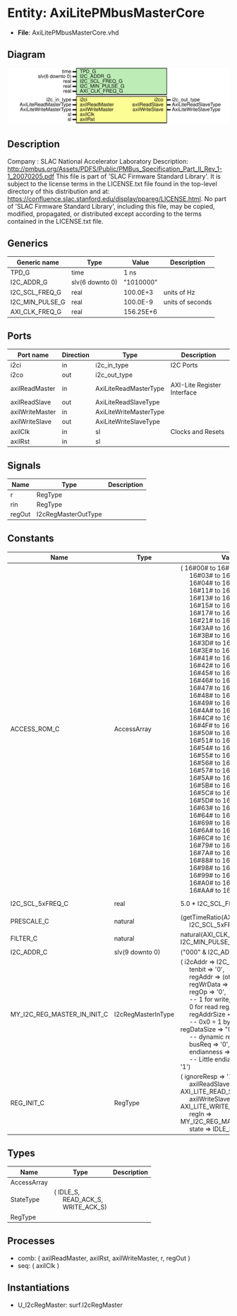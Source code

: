 # Entity: AxiLitePMbusMasterCore

- **File**: AxiLitePMbusMasterCore.vhd
## Diagram

![Diagram](AxiLitePMbusMasterCore.svg "Diagram")
## Description

Company    : SLAC National Accelerator Laboratory
Description: http://pmbus.org/Assets/PDFS/Public/PMBus_Specification_Part_II_Rev_1-1_20070205.pdf
This file is part of 'SLAC Firmware Standard Library'.
It is subject to the license terms in the LICENSE.txt file found in the
top-level directory of this distribution and at:
   https://confluence.slac.stanford.edu/display/ppareg/LICENSE.html.
No part of 'SLAC Firmware Standard Library', including this file,
may be copied, modified, propagated, or distributed except according to
the terms contained in the LICENSE.txt file.
## Generics

| Generic name    | Type            | Value     | Description      |
| --------------- | --------------- | --------- | ---------------- |
| TPD_G           | time            | 1 ns      |                  |
| I2C_ADDR_G      | slv(6 downto 0) | "1010000" |                  |
| I2C_SCL_FREQ_G  | real            | 100.0E+3  | units of Hz      |
| I2C_MIN_PULSE_G | real            | 100.0E-9  | units of seconds |
| AXI_CLK_FREQ_G  | real            | 156.25E+6 |                  |
## Ports

| Port name       | Direction | Type                   | Description                 |
| --------------- | --------- | ---------------------- | --------------------------- |
| i2ci            | in        | i2c_in_type            | I2C Ports                   |
| i2co            | out       | i2c_out_type           |                             |
| axilReadMaster  | in        | AxiLiteReadMasterType  | AXI-Lite Register Interface |
| axilReadSlave   | out       | AxiLiteReadSlaveType   |                             |
| axilWriteMaster | in        | AxiLiteWriteMasterType |                             |
| axilWriteSlave  | out       | AxiLiteWriteSlaveType  |                             |
| axilClk         | in        | sl                     | Clocks and Resets           |
| axilRst         | in        | sl                     |                             |
## Signals

| Name   | Type                | Description |
| ------ | ------------------- | ----------- |
| r      | RegType             |             |
| rin    | RegType             |             |
| regOut | I2cRegMasterOutType |             |
## Constants

| Name                        | Type               | Value                                                                                                                                                                                                                                                                                                                                                                                                                                                                                                                                                                                                                                                                                                                                                                                                                                                                                                                                                                                                                                                                                                                                                                                                                                                                                                                                                                                                                                                                                                                                                                                                                                                                                                                                                                                                                                                                                                                                                                                                                                                                                                                                                                                                                                                                                                                                                                                                                                                                                                                                                                                                                                                                                                                                                                                                                                                                                                                                                                                                                                                                                                                      | Description                                                                                               |
| --------------------------- | ------------------ | -------------------------------------------------------------------------------------------------------------------------------------------------------------------------------------------------------------------------------------------------------------------------------------------------------------------------------------------------------------------------------------------------------------------------------------------------------------------------------------------------------------------------------------------------------------------------------------------------------------------------------------------------------------------------------------------------------------------------------------------------------------------------------------------------------------------------------------------------------------------------------------------------------------------------------------------------------------------------------------------------------------------------------------------------------------------------------------------------------------------------------------------------------------------------------------------------------------------------------------------------------------------------------------------------------------------------------------------------------------------------------------------------------------------------------------------------------------------------------------------------------------------------------------------------------------------------------------------------------------------------------------------------------------------------------------------------------------------------------------------------------------------------------------------------------------------------------------------------------------------------------------------------------------------------------------------------------------------------------------------------------------------------------------------------------------------------------------------------------------------------------------------------------------------------------------------------------------------------------------------------------------------------------------------------------------------------------------------------------------------------------------------------------------------------------------------------------------------------------------------------------------------------------------------------------------------------------------------------------------------------------------------------------------------------------------------------------------------------------------------------------------------------------------------------------------------------------------------------------------------------------------------------------------------------------------------------------------------------------------------------------------------------------------------------------------------------------------------------------------------------- | --------------------------------------------------------------------------------------------------------- |
| ACCESS_ROM_C                | AccessArray        |  (       16#00# to 16#02# => "000",<br><span style="padding-left:20px">       16#03# to 16#03# => "100",<br><span style="padding-left:20px">       16#04# to 16#10# => "000",<br><span style="padding-left:20px">       16#11# to 16#12# => "100",<br><span style="padding-left:20px">       16#13# to 16#14# => "000",<br><span style="padding-left:20px">       16#15# to 16#16# => "100",<br><span style="padding-left:20px">       16#17# to 16#20# => "000",<br><span style="padding-left:20px">       16#21# to 16#39# => "001",<br><span style="padding-left:20px">       16#3A# to 16#3A# => "000",<br><span style="padding-left:20px">       16#3B# to 16#3C# => "001",<br><span style="padding-left:20px">       16#3D# to 16#3D# => "000",<br><span style="padding-left:20px">       16#3E# to 16#40# => "001",<br><span style="padding-left:20px">       16#41# to 16#41# => "000",<br><span style="padding-left:20px">       16#42# to 16#44# => "001",<br><span style="padding-left:20px">       16#45# to 16#45# => "000",<br><span style="padding-left:20px">       16#46# to 16#46# => "001",<br><span style="padding-left:20px">       16#47# to 16#47# => "000",<br><span style="padding-left:20px">       16#48# to 16#48# => "001",<br><span style="padding-left:20px">       16#49# to 16#49# => "000",<br><span style="padding-left:20px">       16#4A# to 16#4B# => "001",<br><span style="padding-left:20px">       16#4C# to 16#4E# => "000",<br><span style="padding-left:20px">       16#4F# to 16#4F# => "001",<br><span style="padding-left:20px">       16#50# to 16#50# => "000",<br><span style="padding-left:20px">       16#51# to 16#53# => "001",<br><span style="padding-left:20px">       16#54# to 16#54# => "000",<br><span style="padding-left:20px">       16#55# to 16#55# => "001",<br><span style="padding-left:20px">       16#56# to 16#56# => "000",<br><span style="padding-left:20px">       16#57# to 16#59# => "001",<br><span style="padding-left:20px">       16#5A# to 16#5A# => "000",<br><span style="padding-left:20px">       16#5B# to 16#5B# => "001",<br><span style="padding-left:20px">       16#5C# to 16#5C# => "000",<br><span style="padding-left:20px">       16#5D# to 16#62# => "001",<br><span style="padding-left:20px">       16#63# to 16#63# => "000",<br><span style="padding-left:20px">       16#64# to 16#68# => "001",<br><span style="padding-left:20px">       16#69# to 16#69# => "000",<br><span style="padding-left:20px">       16#6A# to 16#6B# => "001",<br><span style="padding-left:20px">       16#6C# to 16#78# => "000",<br><span style="padding-left:20px">       16#79# to 16#79# => "001",<br><span style="padding-left:20px">       16#7A# to 16#87# => "000",<br><span style="padding-left:20px">       16#88# to 16#97# => "001",<br><span style="padding-left:20px">       16#98# to 16#98# => "000",<br><span style="padding-left:20px">       16#99# to 16#9F# => "011",<br><span style="padding-left:20px">       16#A0# to 16#A9# => "001",<br><span style="padding-left:20px">       16#AA# to 16#FF# => "000") | Refer to Table 26 in http://pmbus.org/Assets/PDFS/Public/PMBus_Specification_Part_II_Rev_1-1_20070205.pdf |
| I2C_SCL_5xFREQ_C            | real               |  5.0 * I2C_SCL_FREQ_G                                                                                                                                                                                                                                                                                                                                                                                                                                                                                                                                                                                                                                                                                                                                                                                                                                                                                                                                                                                                                                                                                                                                                                                                                                                                                                                                                                                                                                                                                                                                                                                                                                                                                                                                                                                                                                                                                                                                                                                                                                                                                                                                                                                                                                                                                                                                                                                                                                                                                                                                                                                                                                                                                                                                                                                                                                                                                                                                                                                                                                                                                                      | Note: PRESCALE_G = (clk_freq / (5 * i2c_freq)) - 1      FILTER_G = (min_pulse_time / clk_period) + 1      |
| PRESCALE_C                  | natural            |  (getTimeRatio(AXI_CLK_FREQ_G,<br><span style="padding-left:20px"> I2C_SCL_5xFREQ_C)) - 1                                                                                                                                                                                                                                                                                                                                                                                                                                                                                                                                                                                                                                                                                                                                                                                                                                                                                                                                                                                                                                                                                                                                                                                                                                                                                                                                                                                                                                                                                                                                                                                                                                                                                                                                                                                                                                                                                                                                                                                                                                                                                                                                                                                                                                                                                                                                                                                                                                                                                                                                                                                                                                                                                                                                                                                                                                                                                                                                                                                                                                  |                                                                                                           |
| FILTER_C                    | natural            |  natural(AXI_CLK_FREQ_G * I2C_MIN_PULSE_G) + 1                                                                                                                                                                                                                                                                                                                                                                                                                                                                                                                                                                                                                                                                                                                                                                                                                                                                                                                                                                                                                                                                                                                                                                                                                                                                                                                                                                                                                                                                                                                                                                                                                                                                                                                                                                                                                                                                                                                                                                                                                                                                                                                                                                                                                                                                                                                                                                                                                                                                                                                                                                                                                                                                                                                                                                                                                                                                                                                                                                                                                                                                             |                                                                                                           |
| I2C_ADDR_C                  | slv(9 downto 0)    |  ("000" & I2C_ADDR_G)                                                                                                                                                                                                                                                                                                                                                                                                                                                                                                                                                                                                                                                                                                                                                                                                                                                                                                                                                                                                                                                                                                                                                                                                                                                                                                                                                                                                                                                                                                                                                                                                                                                                                                                                                                                                                                                                                                                                                                                                                                                                                                                                                                                                                                                                                                                                                                                                                                                                                                                                                                                                                                                                                                                                                                                                                                                                                                                                                                                                                                                                                                      |                                                                                                           |
| MY_I2C_REG_MASTER_IN_INIT_C | I2cRegMasterInType |  (       i2cAddr     => I2C_ADDR_C,<br><span style="padding-left:20px">       tenbit      => '0',<br><span style="padding-left:20px">       regAddr     => (others => '0'),<br><span style="padding-left:20px">       regWrData   => (others => '0'),<br><span style="padding-left:20px">       regOp       => '0',<br><span style="padding-left:20px">               -- 1 for write,<br><span style="padding-left:20px"> 0 for read       regAddrSkip => '0',<br><span style="padding-left:20px">       regAddrSize => "00",<br><span style="padding-left:20px">              -- 0x0 = 1 byte address       regDataSize => "00",<br><span style="padding-left:20px">              -- dynamic       regReq      => '0',<br><span style="padding-left:20px">       busReq      => '0',<br><span style="padding-left:20px">       endianness  => '0',<br><span style="padding-left:20px">               -- Little endian       repeatStart => '1')                                                                                                                                                                                                                                                                                                                                                                                                                                                                                                                                                                                                                                                                                                                                                                                                                                                                                                                                                                                                                                                                                                                                                                                                                                                                                                                                                                                                                                                                                                                                                                                                                                                                                                                                                                                                                                                                                                                                                                                                                                                                                                                                                                           |                                                                                                           |
| REG_INIT_C                  | RegType            |  (       ignoreResp     => '1',<br><span style="padding-left:20px">       axilReadSlave  => AXI_LITE_READ_SLAVE_INIT_C,<br><span style="padding-left:20px">       axilWriteSlave => AXI_LITE_WRITE_SLAVE_INIT_C,<br><span style="padding-left:20px">       regIn          => MY_I2C_REG_MASTER_IN_INIT_C,<br><span style="padding-left:20px">       state          => IDLE_S)                                                                                                                                                                                                                                                                                                                                                                                                                                                                                                                                                                                                                                                                                                                                                                                                                                                                                                                                                                                                                                                                                                                                                                                                                                                                                                                                                                                                                                                                                                                                                                                                                                                                                                                                                                                                                                                                                                                                                                                                                                                                                                                                                                                                                                                                                                                                                                                                                                                                                                                                                                                                                                                                                                                                              |                                                                                                           |
## Types

| Name        | Type                                                                                                        | Description |
| ----------- | ----------------------------------------------------------------------------------------------------------- | ----------- |
| AccessArray |                                                                                                             |             |
| StateType   | ( IDLE_S,<br><span style="padding-left:20px"> READ_ACK_S,<br><span style="padding-left:20px"> WRITE_ACK_S)  |             |
| RegType     |                                                                                                             |             |
## Processes
- comb: ( axilReadMaster, axilRst, axilWriteMaster, r, regOut )
- seq: ( axilClk )
## Instantiations

- U_I2cRegMaster: surf.I2cRegMaster
